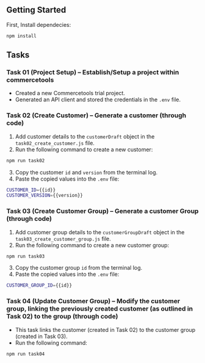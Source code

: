## Getting Started

First, Install dependecies:

```bash
npm install
```
## Tasks
### Task 01 (Project Setup) – Establish/Setup a project within commercetools
- Created a new Commercetools trial project.
- Generated an API client and stored the credentials in the ```.env``` file.
### Task 02 (Create Customer) – Generate a customer (through code)
1. Add customer details to the ```customerDraft``` object in the ```task02_create_customer.js``` file.
2. Run the following command to create a new customer:
```bash
npm run task02
```
3. Copy the customer ```id``` and ```version``` from the terminal log.
4. Paste the copied values into the ```.env``` file:
```bash
CUSTOMER_ID={{id}}
CUSTOMER_VERSION={{version}}
```
### Task 03 (Create Customer Group) – Generate a customer Group (through code)
1. Add customer group details to the ```customerGroupDraft``` object in the ```task03_create_customer_group.js``` file.
2. Run the following command to create a new customer group:
```bash
npm run task03
```
3. Copy the customer group ```id``` from the terminal log.
4. Paste the copied values into the ```.env``` file:
```bash
CUSTOMER_GROUP_ID={{id}}
```
### Task 04 (Update Customer Group) – Modify the customer group, linking the previously created customer (as outlined in Task 02) to the group (through code)
- This task links the customer (created in Task 02) to the customer group (created in Task 03).
- Run the following command:
```bash
npm run task04
```
